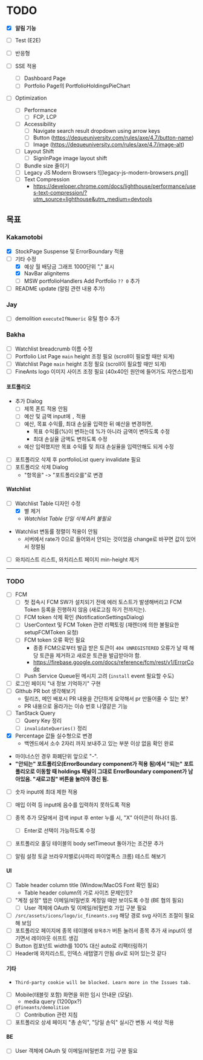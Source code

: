 # TODO

- [x] **알림 기능**

- [ ] Test (E2E)

- [ ] 반응형

- [ ] SSE 적용
	- [ ] Dashboard Page
	- [ ] Portfolio Page의 PortfolioHoldingsPieChart

- [ ] Optimization
	- [ ] Performance
		- [ ] FCP, LCP
	- [ ] Accessibility
		- [ ] Navigate search result dropdown using arrow keys
		- [ ] Button (https://dequeuniversity.com/rules/axe/4.7/button-name)
		- [ ] Image (https://dequeuniversity.com/rules/axe/4.7/image-alt)
	- [ ] Layout Shift
		- [ ] SignInPage image layout shift
	- [ ] Bundle size 줄이기
	- [ ] Legacy JS Modern Browsers
		![[legacy-js-modern-browsers.png]]
	- [ ] Text Compression
		- https://developer.chrome.com/docs/lighthouse/performance/uses-text-compression/?utm_source=lighthouse&utm_medium=devtools

## 목표
### Kakamotobi
- [x] StockPage Suspense 및 ErrorBoundary 적용
- [ ] 기타 수정
	- [x] 예상 월 배당금 그래프 1000단위 "," 표시
	- [x] NavBar alignitems
	- [ ] MSW portfolioHandlers Add Portfolio `?? 0` 추가
- [ ] README update (알림 관련 내용 추가)
### Jay
- [ ] demolition `executeIfNumeric` 유틸 함수 추가
### Bakha
- [ ] Watchlist breadcrumb 이름 수정
- [ ] Portfolio List Page `main` height 조정 필요 (scroll이 필요할 때만 되게)
- [ ] Watchlist Page `main` height 조정 필요 (scroll이 필요할 때만 되게)
- [ ] FineAnts logo 이미지 사이즈 조정 필요 (40x40인 원안에 들어가도 자연스럽게)
#### 포트폴리오 
- 추가 Dialog
	- [ ] 제목 폰트 적용 안됨
	- [ ] 예산 및 금액 input에 `,` 적용
	- [ ] 예산, 목표 수익률, 최대 손실율 입력한 뒤 예산을 변경하면,
		- 목표 수익률(%)이 변하는데 %가 아니라 금액이 변하도록 수정
		- 최대 손실율 금액도 변하도록 수정
	- 예산 입력했지만 목표 수익률 및 최대 손실율을 입력안해도 되게 수정
- [ ] 포트폴리오 삭제 후 portfolioList query invalidate 필요
- [ ] 포트폴리오 삭제 Dialog
	- "항목을" -> "포트폴리오를"로 변경
#### Watchlist
- [ ] Watchlist Table 디자인 수정
	- [x] 별 제거
	- *Watchlist Table 단일 삭제 API 불필요*
- Watchlist 변동률 정렬이 적용이 안됨
	- 서버에서 rate가 0으로 들어와서 안되는 것이었음 change로 바꾸면 값이 있어서 정렬됨
- [ ] 와치리스트 리스트, 와치리스트 페이지 min-height 제거


---

### TODO
- [ ] FCM
	- [ ] 첫 접속시 FCM SW가 설치되기 전에 에러 토스트가 발생해버리고 FCM Token 등록을 진행하지 않음 (새로고침 하기 전까지는).
	- [ ] FCM token 삭제 확인 (NotificationSettingsDialog)
	- [ ] UserContext 및 FCM Token 관련 리팩토링 (재렌더에 의한 불필요한 setupFCMToken 요청)
	- [ ] FCM token 오류 확인 필요
		- 종종 FCM으로부터 발급 받은 토큰이 `404 UNREGISTERED` 오류가 날 때 해당 토큰을 제거하고 새로운 토큰을 발급받아야 함.
		- https://firebase.google.com/docs/reference/fcm/rest/v1/ErrorCode
	- [ ] Push Service Queue된 메시지 고려 (`install` event 필요할 수도)
- [ ] 로그인 페이지 "내 정보 기억하기" 구현
- [ ] GIthub PR bot 생각해보기
	- 릴리즈, 메인 배포시 PR 내용을 간단하게 요약해서 pr 만들어줄 수 있는 봇?
	- PR 내용으로 올라가는 이슈 번호 나열같은 기능
- [ ] TanStack Query
	- [ ] Query Key 정리
	- [ ] `invalidateQueries()` 정리
- [x] Percentage 값들 실수형으로 변경
	-  백엔드에서 소수 2자리 까지 보내주고 있는 부분 이상 없음 확인 완료
- 마이너스인 경우 화폐단위 앞으로 "-".
- **"안되는" 포트폴리오(ErrorBoundary component가 적용 됨)에서 "되는" 포트폴리오로 이동할 때 holdings 패널이 그대로 ErrorBoundary component가 남아있음. "새로고침" 버튼을 눌러야 갱신 됨.**
- [ ] 숫자 input에 최대 제한 적용
- [ ] 매입 이력 등 input에 음수를 입력하지 못하도록 적용
- [ ] 종목 추가 모달에서 검색 input 후 enter 누를 시, "X" 아이콘이 하나더 뜸.
	- [ ] Enter로 선택이 가능하도록 수정
- [ ] 포트폴리오 홀딩 테이블의 body setTimeout 돌아가는 조건문 추가


- [ ] 알림 설정 토글 브라우저별로(사파리 파이엎폭스 크롬) 테스트 해보기
#### UI
- [ ] Table header column title (Window/MacOS Font 확인 필요)
	- Table header column의 가로 사이즈 문제인듯?
- [ ] "계정 설정" 탭은 이메일/비밀번호 계정일 때만 보이도록 수정 (BE 협의 필요)
	- [ ] User 객체에 OAuth 및 이메일/비밀번호 가입 구분 필요
- [ ] `/src/assets/icons/logo/ic_fineants.svg` 해당 경로 svg 사이즈 조절이 필요해 보임
- [ ] 포트폴리오 페이지에 종목 테이블에 `항목추가` 버튼 눌러서 종목 추가 새 input이 생기면서 레이아웃 쉬프트 생김
- [ ] Button 컴포넌트 width를 100% 대신 auto로 리팩터링하기
- [ ] Header에 와치리스트, 인덱스 새탭열기 안됨 div로 되어 있는것 같다
#### 기타
- `Third-party cookie will be blocked. Learn more in the Issues tab.`
- [ ] Mobile(태블릿 포함) 화면을 위한 임시 안내문 (모달).
	- media query (1200px?)
- [ ] `@fineants/demolition`
	- [ ] Contribution 관련 지침
- [ ] 포트폴리오 상세 페이지 "총 손익", "당일 손익" 실시간 변동 시 색상 적용

#### BE
- [ ] User 객체에 OAuth 및 이메일/비밀번호 가입 구분 필요
